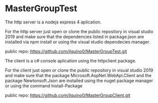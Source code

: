 # MasterGroupTest
The http server is a nodejs express 4 aplication.

For the http server just open or clone the public repository in visual studio 2019 and make sure that the dependencies listed in package.json are installed via npm install or using the visual studio dependecies manager.

public repo:
https://github.com/jlquino0/MasterGroupTest.git


The client is a c# console aplication using the httpclient package.

For the client just open or clone the public repository in visual studio 2019 and make sure that the package Microsoft.AspNet.WebApi.Client and the package Newtonsoft.Json are installed using the nuget package manager or using the command Install-Package

public repo:
https://github.com/jlquino0/MasterGroupClient.git
